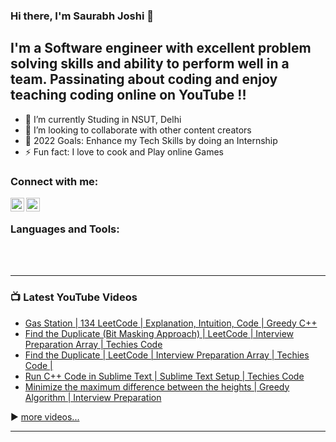 ### Hi there, I'm Saurabh Joshi 👋 

## I'm a Software engineer with excellent problem solving skills and ability to perform well in a team. Passinating about coding and enjoy teaching coding online on YouTube !!

- 🌱 I’m currently Studing in NSUT, Delhi
- 👯 I’m looking to collaborate with other content creators
- 🥅 2022 Goals: Enhance my Tech Skills by doing an Internship
- ⚡ Fun fact: I love to cook and Play online Games

### Connect with me:

[<img align="left" alt="Techies_Code | YouTube" width="22px" src="https://cdn.jsdelivr.net/npm/simple-icons@v3/icons/youtube.svg" />][youtube]
[<img align="left" alt="Techies_Code | LinkedIn" width="22px" src="https://cdn.jsdelivr.net/npm/simple-icons@v3/icons/linkedin.svg" />][linkedin]

<br />

### Languages and Tools:

<br />
<br />

---

### 📺 Latest YouTube Videos

<!-- YOUTUBE:START -->
- [Gas Station | 134 LeetCode | Explanation, Intuition, Code | Greedy C++](https://www.youtube.com/watch?v=eV45Y2vwy2w)
- [Find the Duplicate &lpar;Bit Masking Approach&rpar; | LeetCode | Interview Preparation Array | Techies Code](https://www.youtube.com/watch?v=N3lbxq97yXs)
- [Find the Duplicate | LeetCode | Interview Preparation Array | Techies Code |](https://www.youtube.com/watch?v=axb345-PXwk)
- [Run C++ Code in Sublime Text | Sublime Text Setup | Techies Code](https://www.youtube.com/watch?v=RxZUr3osr1w)
- [Minimize the maximum difference between the heights | Greedy Algorithm | Interview Preparation](https://www.youtube.com/watch?v=ZScoWGnvcv0)
<!-- YOUTUBE:END -->

▶️ [more videos...](https://youtube.com/c/techiesCode)

---
[youtube]: https://youtube.com/c/techiesCode
[linkedin]: https://www.linkedin.com/in/saurabh-joshi-835098180/
